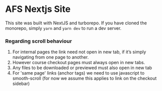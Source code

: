 # AFS Nextjs Site

This site was built with NextJS and turborepo. If you have cloned the monorepo, simply `yarn` and `yarn dev` to run a dev server.

### Regarding scroll behaviour

1. For internal pages the link need not open in new tab, if it’s simply navigating from one page to another.
2. However course checkout pages must always open in new tabs.
3. Any files to be downloaded or previewed must also open in new tab
4. For 'same page' links (anchor tags) we need to use javascript to smooth-scroll (for now we assume this applies to link on the checkout sidebar)

